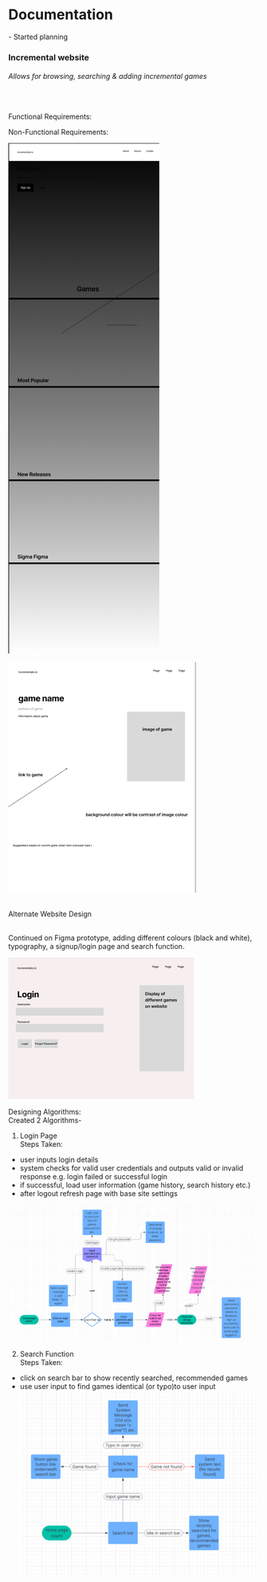 <!-- starting on incremental game search website -->
<!-- changed idea from chatbot (no chatbot code so unable to produce) -->
<!-- planning start - -->
<!-- search function -->
<!-- redirect function -->
<!-- add game function -->

<h1>Documentation<br></h1>
<p>- Started planning<br></p>
<h3>Incremental website<br></h3>
<h6>Allows for browsing, searching & adding incremental games</h6><br>

Functional Requirements: <br>


Non-Functional Requirements: <br>


![first page prototype](Images/firstpage.jpg)

![game page prototype](Images/secondpage.jpg)

<br>Alternate Website Design<br>

<br>Continued on Figma prototype, adding different colours (black and white), typography, a signup/login page and search function. <br>

![loginpage](Images/loginpage.jpg)

 Designing Algorithms:<br>
 Created 2 Algorithms-
<br>
1. Login Page<br>
Steps Taken:
- user inputs login details
- system checks for valid user credentials and outputs valid or invalid response e.g. login failed or successful login
- if successful, load user information (game history, search history etc.)
- after logout refresh page with base site settings

![algorithm for Login Page](Images/loginalgorithm.jpg)<br>

2. Search Function<br>
Steps Taken:<br>
- click on search bar to show recently searched, recommended games
- use user input to find games identical (or typo)to user input 
![algorithm for Search Function](Images/searchalgorithm.jpg)<br>


